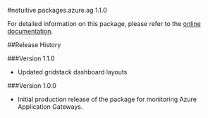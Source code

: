 #netuitive.packages.azure.ag 1.1.0

For detailed information on this package, please refer to the [online documentation](https://help.netuitive.com/Content/Integrations/microsoft_azure.htm).

##Release History

###Version 1.1.0

* Updated gridstack dashboard layouts

###Version 1.0.0

* Initial production release of the package for monitoring Azure Application Gateways.
